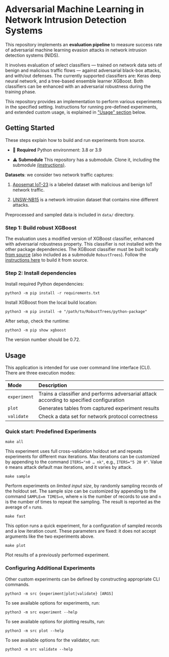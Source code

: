 # Adversarial Machine Learning in Network Intrusion Detection Systems

This repository implements an **evaluation pipeline** to measure success rate of adversarial machine learning evasion attacks in network intrusion detection systems (NIDS). 

It involves evaluation of select classifiers — trained on network data sets of benign and malicious traffic flows — against adversarial black-box attacks, and with/out defenses. The currently supported classifiers are: Keras deep neural network, and a tree-based ensemble learner XGBoost. Both classifiers can be enhanced with an adversarial robustness during the training phase.

This repository provides an implementation to perform various experiments in the specified setting. Instructions for running pre-defined experiments, and extended custom usage, is explained in ["Usage" section](#usage) below.

## Getting Started

These steps explain how to build and run experiments from source.

- :snake: **Required** Python environment: 3.8 or 3.9

- :warning: **Submodule** This repository has a submodule. Clone it, including the submodule
  [(instructions)](https://stackoverflow.com/a/4438292).

**Datasets**: we consider two network traffic captures:

1. [Aposemat IoT-23](https://www.stratosphereips.org/datasets-iot23/) is a labeled dataset with malicious and benign IoT
   network traffic.

2. [UNSW-NB15](https://research.unsw.edu.au/projects/unsw-nb15-dataset) is a network intrusion dataset that contains
   nine different attacks.

Preprocessed and sampled data is included in `data/` directory.

### Step 1: Build robust XGBoost

The evaluation uses a modified version of XGBoost classifier, enhanced with adversarial robustness property. This
classifier is not installed with the other package dependencies. The XGBoost classifier must be built
locally [from source](https://github.com/chenhongge/RobustTrees) (also included as a submodule `RobustTrees`). Follow
the
[instructions here](https://github.com/chenhongge/RobustTrees/tree/master/python-package#from-source) to build it from
source.

### Step 2: Install dependencies

Install required Python dependencies:

```
python3 -m pip install -r requirements.txt
```

Install XGBoost from the local build location:

```
python3 -m pip install -e "/path/to/RobustTrees/python-package"
```

After setup, check the runtime:

```
python3 -m pip show xgboost
```

The version number should be 0.72.

## Usage

This application is intended for use over command line interface (CLI). There are three execution modes:

| Mode         | Description                                                                              |
|:-------------|:-----------------------------------------------------------------------------------------|
| `experiment` | Trains a classifier and performs adversarial attack according to specified configuration |
| `plot`       | Generates tables from captured experiment results                                        |
| `validate`   | Check a data set for network protocol correctness                                        |

### Quick start: Predefined Experiments

```
make all
```

This experiment uses full cross-validation holdout set and repeats experiments for different max iterations. Max
iterations can be customized by appending to the command `ITERS="n0 … nk"`, e.g., `ITERS="5 20 0"`. Value `0` means
attack default max iterations, and it varies by attack.

```
make sample
```

Perform experiments on _limited input size_, by randomly sampling records of the holdout set. The sample size can be
customized by appending to the command `SAMPLE=m TIMES=n`, where `m` is the number of records to use and `n` is the
number of times to repeat the sampling. The result is reported as the average of `n` runs.

```
make fast
```

This option runs a quick experiment, for a configuration of sampled records and a low iteration count. 
These parameters are fixed: it does not accept arguments like the two experiments above.

```
make plot
```

Plot results of a previously performed experiment. 

### Configuring Additional Experiments

Other custom experiments can be defined by constructing appropriate CLI commands.

```
python3 -m src {experiment|plot|validate} [ARGS]
```

To see available options for experiments, run:

```
python3 -m src experiment --help
```

To see available options for plotting results, run:

```
python3 -m src plot --help
```

To see available options for the validator, run:

```
python3 -m src validate --help
```
